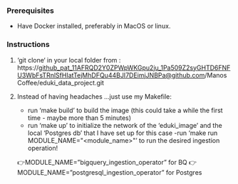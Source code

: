 ### Prerequisites 
- Have Docker installed, preferably in MacOS or linux.

### Instructions 
 
 1. ‘git clone‘ in your local folder from :
 https://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@github.com/ManosCoffee/eduki_data_project.git 

2. Instead of having headaches ...just use my Makefile: 
    - run ‘make build’ to build the image (this could take a while the first time - maybe more than 5 minutes)
    - run ‘make up’ to initialize  the network of the ‘eduki_image’ and the local ‘Postgres db’ that I have set up for this case
     -run ‘make run MODULE_NAME="<module_name>"’ to run the desired ingestion operation!  

     
    👉MODULE_NAME=”bigquery_ingestion_operator” for  BQ 
    👉MODULE_NAME=”postgresql_ingestion_operator” for Postgres